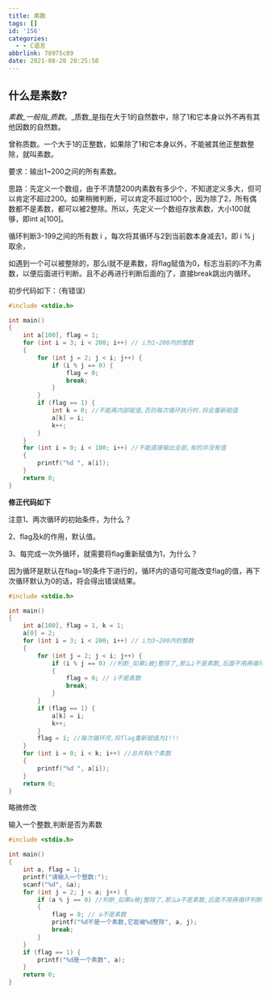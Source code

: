 ```yaml
---
title: 素数
tags: []
id: '156'
categories:
  - - C语言
abbrlink: 78975c89
date: 2021-08-20 20:25:50
---
```


## 什么是素数?

_素数_一般指_质数_。_质数_是指在大于1的自然数中，除了1和它本身以外不再有其他因数的自然数。

曾称质数。一个大于1的正整数，如果除了1和它本身以外，不能被其他正整数整除，就叫素数。

要求：输出1~200之间的所有素数。

思路：先定义一个数组，由于不清楚200内素数有多少个，不知道定义多大，但可以肯定不超过200。如果稍微判断，可以肯定不超过100个，因为除了2，所有偶数都不是素数，都可以被2整除。所以，先定义一个数组存放素数，大小100就够，即int a\[100\]。

循环判断3-199之间的所有数 i ，每次将其循环与2到当前数本身减去1，即 i % j 取余，

如遇到一个可以被整除的，那么i就不是素数，将flag赋值为0，标志当前的i不为素数，以便后面进行判断。且不必再进行判断后面的j了，直接break跳出内循环。

初步代码如下：（有错误）

```c
#include <stdio.h>

int main()
{
    int a[100], flag = 1;
    for (int i = 3; i < 200; i++) // i为1~200内的整数
    {
        for (int j = 2; j < i; j++) {
            if (i % j == 0) {
                flag = 0;
                break;
            }
        }
        if (flag == 1) {
            int k = 0; //不能再内部赋值,否则每次循环执行时.将会重新赋值
            a[k] = i;
            k++;
        }
    }
    for (int i = 0; i < 100; i++) //不能直接输出全部,有的并没有值
    {
        printf("%d ", a[i]);
    }
    return 0;
}
```

**修正代码如下**

注意1、两次循环的初始条件，为什么？

2、flag及k的作用，默认值。

3、每完成一次外循环，就需要将flag重新赋值为1，为什么？

因为循环是默认在flag=1的条件下进行的，循环内的语句可能改变flag的值，再下次循环默认为0的话，将会得出错误结果。

```c
#include <stdio.h>

int main()
{
    int a[100], flag = 1, k = 1;
    a[0] = 2;
    for (int i = 3; i < 200; i++) // i为3~200内的整数
    {
        for (int j = 2; j < i; j++) {
            if (i % j == 0) //判断_如果i被j整除了,那么i不是素数,后面不用再循环判断,break跳出循环.
            {
                flag = 0; // i不是素数
                break;
            }
        }
        if (flag == 1) {
            a[k] = i;
            k++;
        }
        flag = 1; //每次循环完,将flag重新赋值为1!!!
    }
    for (int i = 0; i < k; i++) //总共有k个素数
    {
        printf("%d ", a[i]);
    }
    return 0;
}
```

略微修改

输入一个整数,判断是否为素数

```c
#include <stdio.h>

int main()
{
    int a, flag = 1;
    printf("请输入一个整数:");
    scanf("%d", &a);
    for (int j = 2; j < a; j++) {
        if (a % j == 0) //判断_如果a被j整除了,那么a不是素数,后面不用再循环判断,break跳出循环.
        {
            flag = 0; // a不是素数
            printf("%d不是一个素数,它能被%d整除", a, j);
            break;
        }
    }
    if (flag == 1) {
        printf("%d是一个素数", a);
    }
    return 0;
}
```
